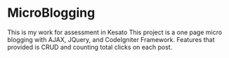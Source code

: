 # MicroBlogging

This is my work for assessment in Kesato 
This project is a one page micro blogging with AJAX, JQuery, and CodeIgniter Framework.
Features that provided is CRUD and counting total clicks on each post.